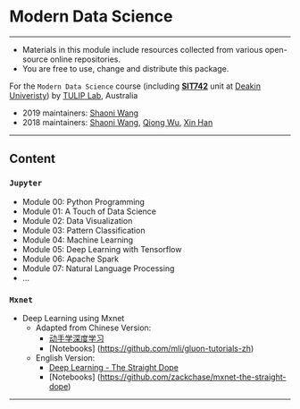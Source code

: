 # Modern Data Science 

---
- Materials in this module include resources collected from various open-source online repositories.
- You are free to use, change and distribute this package.

For the `Modern Data Science` course (including **[SIT742](http://www.deakin.edu.au/current-students-courses/unit.php?unit=SIT742)** unit at [Deakin Univeristy](http://www.deain.edu.au)) by [TULIP Lab](http://www.tulip.org.au), Australia

- 2019 maintainers: [Shaoni Wang](https://github.com/ShaoniWang)
- 2018 maintainers: [Shaoni Wang](https://github.com/ShaoniWang), [Qiong Wu](https://github.com/qwutulip), [Xin Han](https://github.com/xhan97)

---

## Content

### `Jupyter`

* Module 00: Python Programming
* Module 01: A Touch of Data Science
* Module 02: Data Visualization
* Module 03: Pattern Classification
* Module 04: Machine Learning
* Module 05: Deep Learning with Tensorflow
* Module 06: Apache Spark
* Module 07: Natural Language Processing
* ...

### `Mxnet` 

* Deep Learning using Mxnet
    * Adapted from Chinese Version: 
        * [动手学深度学习](https://zh.gluon.ai) 
        * [Notebooks] (https://github.com/mli/gluon-tutorials-zh)
    * English Version:
        * [Deep Learning - The Straight Dope](http://gluon.mxnet.io)
        * [Notebooks] (https://github.com/zackchase/mxnet-the-straight-dope)
---
